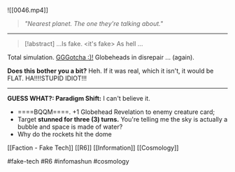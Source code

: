 ![[0046.mp4]]

> *"Nearest planet. The one they're talking about."*

***
> [!abstract] 
> ...Is fake. <it's fake> As hell ... 

Total simulation. 
<u>GGGotcha :)!</u> Globeheads in disrepair ... (again).

**Does this bother you a bit?** Heh. If it was real, which it isn't, it would be FLAT. HA!!!!STUPID IDIOT!!!
***
**GUESS WHAT?: Paradigm Shift:** I can't believe it. 
* ====BQQM====. +1 Globehead Revelation to enemy creature card; 
* Target **stunned for three (3) turns.** You're telling me the sky is actually a bubble and space is made of water? 
* Why do the rockets hit the dome

[[Faction - Fake Tech]]
[[R6]]
[[Information]]
[[Cosmology]]

#fake-tech #R6 #infomashun #cosmology